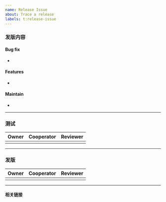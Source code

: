 ```yaml
---
name: Release Issue
about: Trace a release
labels: t:release-issue
---
```


### 发版内容
#### Bug fix
*

#### Features
*

#### Maintain
*

---
### 测试

| Owner | Cooperator | Reviewer |
| :---: | ---------- | -------- |
|       |            |          |


---
### 发版

| Owner | Cooperator | Reviewer |
| :---: | ---------- | -------- |
|       |            |          |


---
#### 相关链接
